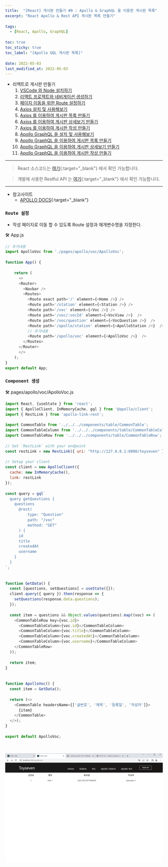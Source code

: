 ```yaml
---
title:  "[React] 게시판 만들기 #9 : Apollo & GraphQL 을 이용한 게시판 목록"
excerpt: "React Apollo & Rest API 게시판 목록 만들기"

tags:
  - [React, Apollo, GraphQL]

toc: true
toc_sticky: true
toc_label: "[Apollo GQL 게시판 목록]"
 
date: 2022-05-03
last_modified_at: 2022-05-03
---
```


- 리액트로 게시판 만들기
  1.  [VSCode 와 Node 설치하기](https://ymkmoon.github.io/React-02-React/)
  2.  [리액트 프로젝트와 네비게이션 생성하기](https://ymkmoon.github.io/React-03-Navigation/)
  3.  [페이지 이동을 위한 Route 설정하기](https://ymkmoon.github.io/React-04-Route/)
  4.  [Axios 설치 및 사용해보기](https://ymkmoon.github.io/React-05-Axios/)
  5.  [Axios 를 이용하여 게시판 목록 만들기](https://ymkmoon.github.io/React-06-Voc/)
  6.  [Axios 를 이용하여 게시판 상세보기 만들기](https://ymkmoon.github.io/React-07-Voc-Question/)
  7.  [Axios 를 이용하여 게시판 작성 만들기](https://ymkmoon.github.io/React-08-Voc-Post-Question/)
  8.  [Apollo GraphQL 을 설치 및 사용해보기](https://ymkmoon.github.io/React-09-Apollo/)
  9.  [Apollo GraphQL 을 이용하여 게시판 목록 만들기](https://ymkmoon.github.io/React-10-Apollo-Voc/)
  10.  [Apollo GraphQL 을 이용하여 게시판 상세보기 만들기](https://ymkmoon.github.io/React-11-Apollo-Voc-Question/)
  11.  [Apollo GraphQL 을 이용하여 게시판 작성 만들기](https://ymkmoon.github.io/React-12-Apollo-Voc-Post-Question/)

<hr/>

> React 소스코드는 [여기](https://github.com/ymkmoon/toyseven-react){:target="_blank"} 에서 확인 가능합니다.

> 개발에 사용한 Restful API 는 [여기](https://github.com/ymkmoon/toyseven){:target="_blank"} 에서 확인 가능합니다.

<hr/>

- 참고사이트
  - [APOLLO DOCS](https://www.apollographql.com/docs/react/api/link/apollo-link-rest/){:target="_blank"}
  


### ``Route 설정``

- 작성 페이지로 이동 할 수 있도록 Route 설정과 매개변수명을 지정한다.

🛠 App.js

```js
// 추가내용
import ApolloVoc from './pages/apollo/voc/ApolloVoc';

function App() {

    return (
      <>
      <Router>
        <Navbar />
        <Routes>
          <Route exact path='/' element={<Home />} />
          <Route path='/station' element={<Station />} />
          <Route path='/voc' element={<Voc />} />
          <Route path='/voc/:vocId' element={<VocView />}  />
          <Route path='/voc/question' element={<VocQuestion />}  />
          <Route path='/apollo/station' element={<ApolloStation />}  />
          // 추가내용
          <Route path='/apollo/voc' element={<ApolloVoc />}  />
        </Routes>
      </Router>
      </>
    );
}
export default App;
```


### ``Component 생성``

🛠 pages/apollo/voc/ApolloVoc.js

```js
import React, {useState } from 'react';
import { ApolloClient, InMemoryCache, gql } from '@apollo/client';
import { RestLink } from 'apollo-link-rest';

import CommonTable from '../../../components/table/CommonTable';
import CommonTableColumn from '../../../components/table/CommonTableColumn';
import CommonTableRow from '../../../components/table/CommonTableRow';

// Set `RestLink` with your endpoint
const restLink = new RestLink({ uri: "http://127.0.0.1:8000/toyseven" });

// Setup your client
const client = new ApolloClient({
  cache: new InMemoryCache(),
  link: restLink
});

const query = gql`
  query getQuestions {
    questions 
      @rest(
          type: "Question" 
          path: "/voc" 
          method: "GET"
      ) {
      id
      title
      createdAt
      username
    }
  }
`;


function GetData() {
  const [questions, setQuestions] = useState({});
  client.query({ query }).then(response => {
    setQuestions(response.data.questions);
  });

  const item = questions && Object.values(questions).map((voc) => (
    <CommonTableRow key={voc.id}>
      <CommonTableColumn>{voc.id}</CommonTableColumn>
      <CommonTableColumn>{voc.title}</CommonTableColumn>
      <CommonTableColumn>{voc.createdAt}</CommonTableColumn>
      <CommonTableColumn>{voc.username}</CommonTableColumn>
    </CommonTableRow>
  ));

  return item;
}


function ApolloVoc() {
  const item = GetData();

  return (<>
    <CommonTable headersName={['글번호', '제목', '등록일', '작성자']}>
      {item}
    </CommonTable>
  </>);
}
  
export default ApolloVoc;
```
<br>

![React](/assets/image/react/React_toyseven_react_11.PNG)

<br>

